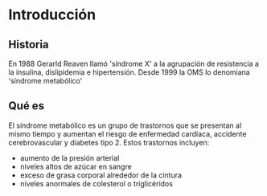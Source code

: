 # Introducción

## Historia
En 1988 Gerarld Reaven llamó 'síndrome X' a la agrupación de resistencia a la insulina, dislipidemia e hipertensión.
Desde 1999 la OMS lo denomiana 'síndrome metabólico'



## Qué es

El síndrome metabólico es un grupo de trastornos que se presentan al mismo tiempo y aumentan el riesgo de enfermedad cardíaca, accidente cerebrovascular y diabetes tipo 2. 
Estos trastornos incluyen:  
- aumento de la presión arterial  
- niveles altos de azúcar en sangre  
- exceso de grasa corporal alrededor de la cintura  
- niveles anormales de colesterol o triglicéridos  

